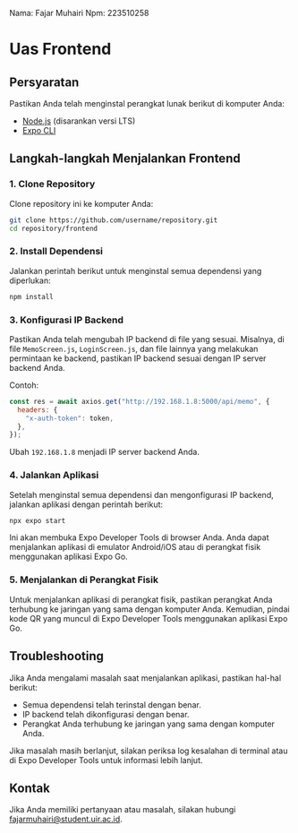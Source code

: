 Nama: Fajar Muhairi
Npm: 223510258

# Uas Frontend

## Persyaratan

Pastikan Anda telah menginstal perangkat lunak berikut di komputer Anda:

- [Node.js](https://nodejs.org/) (disarankan versi LTS)
- [Expo CLI](https://docs.expo.dev/get-started/installation/)

## Langkah-langkah Menjalankan Frontend

### 1. Clone Repository

Clone repository ini ke komputer Anda:

```bash
git clone https://github.com/username/repository.git
cd repository/frontend
```

### 2. Install Dependensi

Jalankan perintah berikut untuk menginstal semua dependensi yang diperlukan:

```bash
npm install
```

### 3. Konfigurasi IP Backend

Pastikan Anda telah mengubah IP backend di file yang sesuai. Misalnya, di file `MemoScreen.js`, `LoginScreen.js`, dan file lainnya yang melakukan permintaan ke backend, pastikan IP backend sesuai dengan IP server backend Anda.

Contoh:

```javascript
const res = await axios.get("http://192.168.1.8:5000/api/memo", {
  headers: {
    "x-auth-token": token,
  },
});
```

Ubah `192.168.1.8` menjadi IP server backend Anda.

### 4. Jalankan Aplikasi

Setelah menginstal semua dependensi dan mengonfigurasi IP backend, jalankan aplikasi dengan perintah berikut:

```bash
npx expo start
```

Ini akan membuka Expo Developer Tools di browser Anda. Anda dapat menjalankan aplikasi di emulator Android/iOS atau di perangkat fisik menggunakan aplikasi Expo Go.

### 5. Menjalankan di Perangkat Fisik

Untuk menjalankan aplikasi di perangkat fisik, pastikan perangkat Anda terhubung ke jaringan yang sama dengan komputer Anda. Kemudian, pindai kode QR yang muncul di Expo Developer Tools menggunakan aplikasi Expo Go.

## Troubleshooting

Jika Anda mengalami masalah saat menjalankan aplikasi, pastikan hal-hal berikut:

- Semua dependensi telah terinstal dengan benar.
- IP backend telah dikonfigurasi dengan benar.
- Perangkat Anda terhubung ke jaringan yang sama dengan komputer Anda.

Jika masalah masih berlanjut, silakan periksa log kesalahan di terminal atau di Expo Developer Tools untuk informasi lebih lanjut.

## Kontak

Jika Anda memiliki pertanyaan atau masalah, silakan hubungi [fajarmuhairi@student.uir.ac.id](mailto:fajarmuhairi@student.uir.ac.id).
